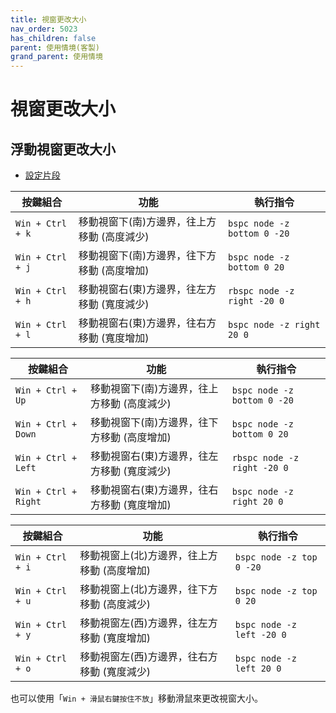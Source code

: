 ```yaml
---
title: 視窗更改大小
nav_order: 5023
has_children: false
parent: 使用情境(客製)
grand_parent: 使用情境
---
```



# 視窗更改大小

## 浮動視窗更改大小

* [設定片段](https://github.com/samwhelp/note-about-bspwm/blob/gh-pages/_demo/config/bspwm-config/main/config/bspwm/share/gen/sxhkd-gen-rc/Section/Keybind/Window/Resize.conf)


| 按鍵組合         | 功能                                        | 執行指令                                  |
| ---------------- | ------------------------------------------- | ----------------------------------------- |
| `Win + Ctrl + k` | 移動視窗下(南)方邊界，往上方移動 (高度減少) | `bspc node -z bottom 0 -20`  |
| `Win + Ctrl + j` | 移動視窗下(南)方邊界，往下方移動 (高度增加) | `bspc node -z bottom 0 20`    |
| `Win + Ctrl + h` | 移動視窗右(東)方邊界，往左方移動 (寬度減少) | `rbspc node -z right -20 0`   |
| `Win + Ctrl + l` | 移動視窗右(東)方邊界，往右方移動 (寬度增加) | `bspc node -z right 20 0`     |


| 按鍵組合             | 功能                                        | 執行指令                                  |
| -------------------- | ------------------------------------------- | ----------------------------------------- |
| `Win + Ctrl + Up`    | 移動視窗下(南)方邊界，往上方移動 (高度減少) | `bspc node -z bottom 0 -20`  |
| `Win + Ctrl + Down`  | 移動視窗下(南)方邊界，往下方移動 (高度增加) | `bspc node -z bottom 0 20`    |
| `Win + Ctrl + Left`  | 移動視窗右(東)方邊界，往左方移動 (寬度減少) | `rbspc node -z right -20 0`   |
| `Win + Ctrl + Right` | 移動視窗右(東)方邊界，往右方移動 (寬度增加) | `bspc node -z right 20 0`     |


| 按鍵組合             | 功能                                        | 執行指令                                  |
| -------------------- | ------------------------------------------- | ----------------------------------------- |
| `Win + Ctrl + i`    | 移動視窗上(北)方邊界，往上方移動 (高度增加) | `bspc node -z top 0 -20`  |
| `Win + Ctrl + u`  | 移動視窗上(北)方邊界，往下方移動 (高度減少) | `bspc node -z top 0 20`    |
| `Win + Ctrl + y`  | 移動視窗左(西)方邊界，往左方移動 (寬度增加) | `bspc node -z left -20 0`   |
| `Win + Ctrl + o` | 移動視窗左(西)方邊界，往右方移動 (寬度減少) | `bspc node -z left 20 0`     |


也可以使用「`Win + 滑鼠右鍵按住不放`」移動滑鼠來更改視窗大小。
